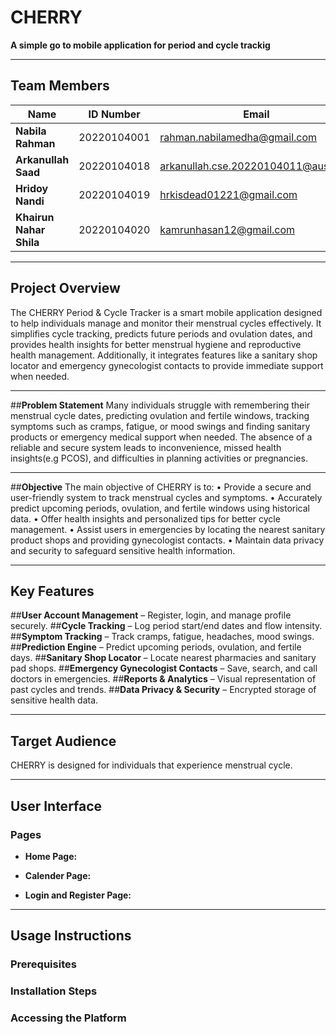# **CHERRY**  
**A simple go to mobile application for period and cycle trackig**

---

## **Team Members**
| Name                     | ID Number     | Email                                   
|--------------------------|---------------|-----------------------------------------|
| **Nabila Rahman**        | 20220104001   | rahman.nabilamedha@gmail.com            |
| **Arkanullah Saad**      | 20220104018   | arkanullah.cse.20220104011@aust.edu     |
| **Hridoy Nandi**         | 20220104019   | hrkisdead01221@gmail.com                |
| **Khairun Nahar Shila**  | 20220104020   | kamrunhasan12@gmail.com                 |

---

## **Project Overview**
The CHERRY Period & Cycle Tracker is a smart mobile application designed to help individuals manage and monitor their menstrual cycles effectively. It simplifies cycle tracking, predicts future periods and ovulation dates, and provides health insights for better menstrual hygiene and reproductive health management. Additionally, it integrates features like a sanitary shop locator and emergency gynecologist contacts to provide immediate support when needed.

---

##**Problem Statement**
Many individuals struggle with remembering their menstrual cycle dates, predicting ovulation and fertile windows, tracking symptoms such as cramps, fatigue, or mood swings and finding sanitary products or emergency medical support when needed.
The absence of a reliable and secure system leads to inconvenience, missed health insights(e.g PCOS), and difficulties in planning activities or pregnancies.

---

##**Objective**
The main objective of CHERRY is to:
  •	Provide a secure and user-friendly system to track menstrual cycles and symptoms.
  •	Accurately predict upcoming periods, ovulation, and fertile windows using historical data.
  •	Offer health insights and personalized tips for better cycle management.
  •	Assist users in emergencies by locating the nearest sanitary product shops and providing        gynecologist contacts.
  •	Maintain data privacy and security to safeguard sensitive health information.

---

## **Key Features**
  ##**User Account Management** – Register, login, and manage profile securely.
  ##**Cycle Tracking** – Log period start/end dates and flow intensity.
  ##**Symptom Tracking** – Track cramps, fatigue, headaches, mood swings.
  ##**Prediction Engine** – Predict upcoming periods, ovulation, and fertile days.
  ##**Sanitary Shop Locator** – Locate nearest pharmacies and sanitary pad shops.
  ##**Emergency Gynecologist Contacts** – Save, search, and call doctors in emergencies.
  ##**Reports & Analytics** – Visual representation of past cycles and trends.
  ##**Data Privacy & Security** – Encrypted storage of sensitive health data.

---

## **Target Audience**
CHERRY is designed for individuals that experience menstrual cycle.

---

## **User Interface**


### **Pages**
- **Home Page:**  
 

- **Calender Page:**  
  

- **Login and Register Page:**
  

---

## **Usage Instructions**

### **Prerequisites**

### **Installation Steps**



### **Accessing the Platform**

